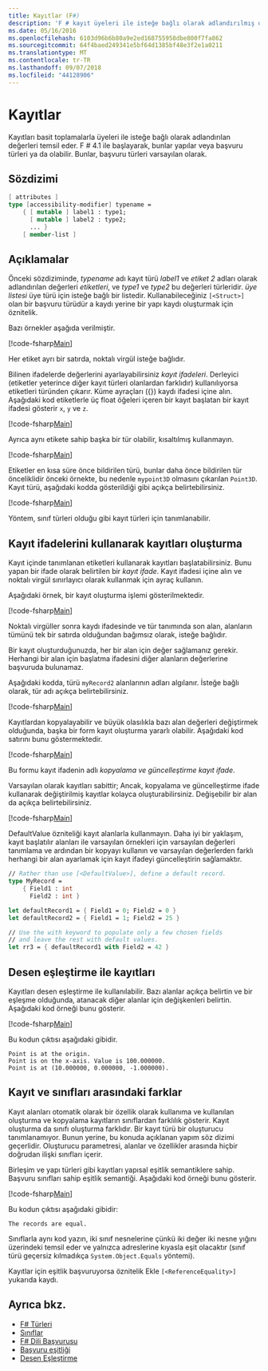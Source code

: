 ```yaml
---
title: Kayıtlar (F#)
description: 'F # kayıt üyeleri ile isteğe bağlı olarak adlandırılmış değerler basit toplamalarla nasıl temsil öğrenin.'
ms.date: 05/16/2016
ms.openlocfilehash: 6103d96b6b80a9e2ed168755958dbe800f7fa862
ms.sourcegitcommit: 64f4baed249341e5bf64d1385bf48e3f2e1a0211
ms.translationtype: MT
ms.contentlocale: tr-TR
ms.lasthandoff: 09/07/2018
ms.locfileid: "44128906"
---
```

# <a name="records"></a>Kayıtlar

Kayıtları basit toplamalarla üyeleri ile isteğe bağlı olarak adlandırılan değerleri temsil eder.  F # 4.1 ile başlayarak, bunlar yapılar veya başvuru türleri ya da olabilir.  Bunlar, başvuru türleri varsayılan olarak.

## <a name="syntax"></a>Sözdizimi

```fsharp
[ attributes ]
type [accessibility-modifier] typename =
    { [ mutable ] label1 : type1;
      [ mutable ] label2 : type2;
      ... }
    [ member-list ]
```

## <a name="remarks"></a>Açıklamalar

Önceki sözdiziminde, *typename* adı kayıt türü *label1* ve *etiket 2* adları olarak adlandırılan değerleri *etiketleri*, ve *type1* ve *type2* bu değerleri türleridir. *üye listesi* üye türü için isteğe bağlı bir listedir.  Kullanabileceğiniz `[<Struct>]` olan bir başvuru türüdür a kaydı yerine bir yapı kaydı oluşturmak için öznitelik.

Bazı örnekler aşağıda verilmiştir.

[!code-fsharp[Main](../../../samples/snippets/fsharp/lang-ref-1/snippet1901.fs)]

Her etiket ayrı bir satırda, noktalı virgül isteğe bağlıdır.

Bilinen ifadelerde değerlerini ayarlayabilirsiniz *kayıt ifadeleri*. Derleyici (etiketler yeterince diğer kayıt türleri olanlardan farklıdır) kullanılıyorsa etiketleri türünden çıkarır. Küme ayraçları ({}) kaydı ifadesi içine alın. Aşağıdaki kod etiketlerle üç float öğeleri içeren bir kayıt başlatan bir kayıt ifadesi gösterir `x`, `y` ve `z`.

[!code-fsharp[Main](../../../samples/snippets/fsharp/lang-ref-1/snippet1907.fs)]

Ayrıca aynı etikete sahip başka bir tür olabilir, kısaltılmış kullanmayın.

[!code-fsharp[Main](../../../samples/snippets/fsharp/lang-ref-1/snippet1903.fs)]

Etiketler en kısa süre önce bildirilen türü, bunlar daha önce bildirilen tür önceliklidir önceki örnekte, bu nedenle `mypoint3D` olmasını çıkarılan `Point3D`. Kayıt türü, aşağıdaki kodda gösterildiği gibi açıkça belirtebilirsiniz.

[!code-fsharp[Main](../../../samples/snippets/fsharp/lang-ref-1/snippet1908.fs)]

Yöntem, sınıf türleri olduğu gibi kayıt türleri için tanımlanabilir.

## <a name="creating-records-by-using-record-expressions"></a>Kayıt ifadelerini kullanarak kayıtları oluşturma

Kayıt içinde tanımlanan etiketleri kullanarak kayıtları başlatabilirsiniz. Bunu yapan bir ifade olarak belirtilen bir *kayıt ifade*. Kayıt ifadesi içine alın ve noktalı virgül sınırlayıcı olarak kullanmak için ayraç kullanın.

Aşağıdaki örnek, bir kayıt oluşturma işlemi gösterilmektedir.

[!code-fsharp[Main](../../../samples/snippets/fsharp/lang-ref-1/snippet1904.fs)]

Noktalı virgüller sonra kaydı ifadesinde ve tür tanımında son alan, alanların tümünü tek bir satırda olduğundan bağımsız olarak, isteğe bağlıdır.

Bir kayıt oluşturduğunuzda, her bir alan için değer sağlamanız gerekir. Herhangi bir alan için başlatma ifadesini diğer alanların değerlerine başvuruda bulunamaz.

Aşağıdaki kodda, türü `myRecord2` alanlarının adları algılanır. İsteğe bağlı olarak, tür adı açıkça belirtebilirsiniz.

[!code-fsharp[Main](../../../samples/snippets/fsharp/lang-ref-1/snippet1905.fs)]

Kayıtlardan kopyalayabilir ve büyük olasılıkla bazı alan değerleri değiştirmek olduğunda, başka bir form kayıt oluşturma yararlı olabilir. Aşağıdaki kod satırını bunu göstermektedir.

[!code-fsharp[Main](../../../samples/snippets/fsharp/lang-ref-1/snippet1906.fs)]

Bu formu kayıt ifadenin adlı *kopyalama ve güncelleştirme kayıt ifade*.

Varsayılan olarak kayıtları sabittir; Ancak, kopyalama ve güncelleştirme ifade kullanarak değiştirilmiş kayıtlar kolayca oluşturabilirsiniz. Değişebilir bir alan da açıkça belirtebilirsiniz.

[!code-fsharp[Main](../../../samples/snippets/fsharp/lang-ref-1/snippet1909.fs)]

DefaultValue özniteliği kayıt alanlarla kullanmayın. Daha iyi bir yaklaşım, kayıt başlatılır alanları ile varsayılan örnekleri için varsayılan değerleri tanımlama ve ardından bir kopyayı kullanın ve varsayılan değerlerden farklı herhangi bir alan ayarlamak için kayıt ifadeyi güncelleştirin sağlamaktır.

```fsharp
// Rather than use [<DefaultValue>], define a default record.
type MyRecord =
    { Field1 : int
      Field2 : int }

let defaultRecord1 = { Field1 = 0; Field2 = 0 }
let defaultRecord2 = { Field1 = 1; Field2 = 25 }

// Use the with keyword to populate only a few chosen fields
// and leave the rest with default values.
let rr3 = { defaultRecord1 with Field2 = 42 }
```

## <a name="pattern-matching-with-records"></a>Desen eşleştirme ile kayıtları

Kayıtları desen eşleştirme ile kullanılabilir. Bazı alanlar açıkça belirtin ve bir eşleşme olduğunda, atanacak diğer alanlar için değişkenleri belirtin. Aşağıdaki kod örneği bunu gösterir.

[!code-fsharp[Main](../../../samples/snippets/fsharp/lang-ref-1/snippet1910.fs)]

Bu kodun çıktısı aşağıdaki gibidir.

```
Point is at the origin.
Point is on the x-axis. Value is 100.000000.
Point is at (10.000000, 0.000000, -1.000000).
```

## <a name="differences-between-records-and-classes"></a>Kayıt ve sınıfları arasındaki farklar

Kayıt alanları otomatik olarak bir özellik olarak kullanıma ve kullanılan oluşturma ve kopyalama kayıtların sınıflardan farklılık gösterir. Kayıt oluşturma da sınıfı oluşturma farklıdır. Bir kayıt türü bir oluşturucu tanımlanamıyor. Bunun yerine, bu konuda açıklanan yapım söz dizimi geçerlidir. Oluşturucu parametresi, alanlar ve özellikler arasında hiçbir doğrudan ilişki sınıfları içerir.

Birleşim ve yapı türleri gibi kayıtları yapısal eşitlik semantiklere sahip. Başvuru sınıfları sahip eşitlik semantiği. Aşağıdaki kod örneği bunu gösterir.

[!code-fsharp[Main](../../../samples/snippets/fsharp/lang-ref-1/snippet1911.fs)]

Bu kodun çıktısı aşağıdaki gibidir:

```
The records are equal.
```

Sınıflarla aynı kod yazın, iki sınıf nesnelerine çünkü iki değer iki nesne yığını üzerindeki temsil eder ve yalnızca adreslerine kıyasla eşit olacaktır (sınıf türü geçersiz kılmadıkça `System.Object.Equals` yöntemi).

Kayıtlar için eşitlik başvuruyorsa öznitelik Ekle `[<ReferenceEquality>]` yukarıda kaydı.

## <a name="see-also"></a>Ayrıca bkz.

- [F# Türleri](fsharp-types.md)
- [Sınıflar](classes.md)
- [F# Dili Başvurusu](index.md)
- [Başvuru eşitliği](https://msdn.microsoft.com/visualfsharpdocs/conceptual/core.referenceequalityattribute-class-%5bfsharp%5d)
- [Desen Eşleştirme](pattern-matching.md)
